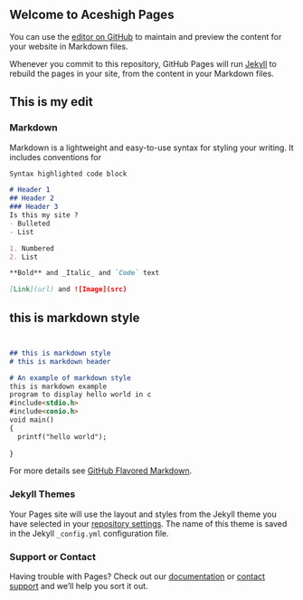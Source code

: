 ## Welcome to Aceshigh Pages

You can use the [editor on GitHub](https://github.com/aceshigh/aceshigh.github.io/edit/main/README.md) to maintain and preview the content for your website in Markdown files.

Whenever you commit to this repository, GitHub Pages will run [Jekyll](https://jekyllrb.com/) to rebuild the pages in your site, from the content in your Markdown files.
## This is my edit 
### Markdown

Markdown is a lightweight and easy-to-use syntax for styling your writing. It includes conventions for

```markdown
Syntax highlighted code block

# Header 1
## Header 2
### Header 3
Is this my site ?
- Bulleted
- List

1. Numbered
2. List

**Bold** and _Italic_ and `Code` text

[Link](url) and ![Image](src)
```
## this is markdown style 
##
```markdown

## this is markdown style 
# this is markdown header

# An example of markdown style
this is markdown example
program to display hello world in c 
#include<stdio.h>
#include<conio.h>
void main()
{
  printf("hello world");
  
}
```


For more details see [GitHub Flavored Markdown](https://guides.github.com/features/mastering-markdown/).

### Jekyll Themes

Your Pages site will use the layout and styles from the Jekyll theme you have selected in your [repository settings](https://github.com/aceshigh/aceshigh.github.io/settings). The name of this theme is saved in the Jekyll `_config.yml` configuration file.

### Support or Contact

Having trouble with Pages? Check out our [documentation](https://docs.github.com/categories/github-pages-basics/) or [contact support](https://support.github.com/contact) and we’ll help you sort it out.
